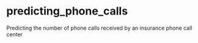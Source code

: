 # predicting_phone_calls
Predicting the number of phone calls received by an insurance phone call center
